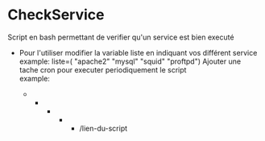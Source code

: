 # CheckService
Script en bash permettant de verifier qu'un service est bien executé

- Pour l'utiliser modifier la variable liste en indiquant vos différent service 
example:
     liste=( "apache2" "mysql" "squid" "proftpd")
Ajouter une tache cron pour executer periodiquement le script                                               
example:

     * * * * * /lien-du-script

